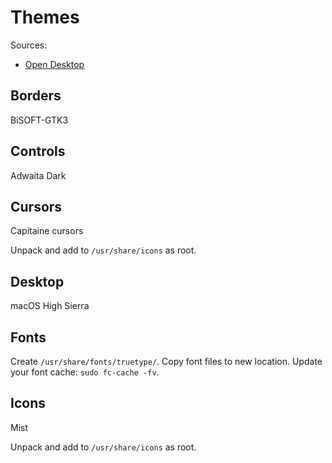 # Themes

Sources:
- [Open Desktop](https://www.opendesktop.org/)

## Borders

BiSOFT-GTK3

## Controls

Adwaita Dark

## Cursors

Capitaine cursors

Unpack and add to `/usr/share/icons` as root.

## Desktop

macOS High Sierra

## Fonts

Create `/usr/share/fonts/truetype/`.
Copy font files to new location.
Update your font cache: `sudo fc-cache -fv`.

## Icons

Mist

Unpack and add to `/usr/share/icons` as root.
